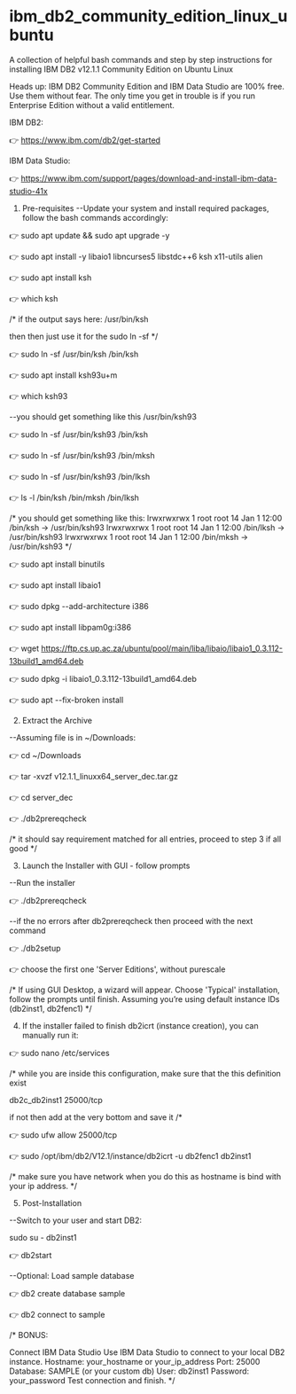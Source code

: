 # ibm_db2_community_edition_linux_ubuntu
A collection of helpful bash commands and step by step instructions for installing IBM DB2 v12.1.1 Community Edition on Ubuntu Linux


Heads up: IBM DB2 Community Edition and IBM Data Studio are 100% free.
Use them without fear. The only time you get in trouble is if you run Enterprise Edition without a valid entitlement.

IBM DB2: 

👉 https://www.ibm.com/db2/get-started

IBM Data Studio: 

👉 https://www.ibm.com/support/pages/download-and-install-ibm-data-studio-41x

1. Pre-requisites
--Update your system and install required packages, follow the bash commands accordingly:

👉 sudo apt update && sudo apt upgrade -y

👉 sudo apt install -y libaio1 libncurses5 libstdc++6 ksh x11-utils alien

👉 sudo apt install ksh


👉 which ksh

/*
if the output says here: /usr/bin/ksh

then then just use it for the sudo ln -sf
*/

👉 sudo ln -sf /usr/bin/ksh /bin/ksh

👉 sudo apt install ksh93u+m

👉 which ksh93

--you should get something like this /usr/bin/ksh93


👉 sudo ln -sf /usr/bin/ksh93 /bin/ksh

👉 sudo ln -sf /usr/bin/ksh93 /bin/mksh

👉 sudo ln -sf /usr/bin/ksh93 /bin/lksh

👉 ls -l /bin/ksh /bin/mksh /bin/lksh

/* 
you should get something like this:
lrwxrwxrwx 1 root root 14 Jan  1 12:00 /bin/ksh -> /usr/bin/ksh93
lrwxrwxrwx 1 root root 14 Jan  1 12:00 /bin/lksh -> /usr/bin/ksh93
lrwxrwxrwx 1 root root 14 Jan  1 12:00 /bin/mksh -> /usr/bin/ksh93
*/

👉 sudo apt install binutils

👉 sudo apt install libaio1

👉 sudo dpkg --add-architecture i386

👉 sudo apt install libpam0g:i386

👉 wget https://ftp.cs.up.ac.za/ubuntu/pool/main/liba/libaio/libaio1_0.3.112-13build1_amd64.deb

👉 sudo dpkg -i libaio1_0.3.112-13build1_amd64.deb

👉 sudo apt --fix-broken install

2. Extract the Archive

--Assuming file is in ~/Downloads:

👉 cd ~/Downloads


👉 tar -xvzf v12.1.1_linuxx64_server_dec.tar.gz

👉 cd server_dec

👉 ./db2prereqcheck

/*
it should say requirement matched for all entries, proceed to step 3 if all good
*/


3. Launch the Installer with GUI - follow prompts


--Run the installer

👉 ./db2prereqcheck 

--if the no errors after db2prereqcheck then proceed with the next command

👉 ./db2setup

👉 choose the first one 'Server Editions', without purescale

/*
If using GUI Desktop, a wizard will appear. Choose 'Typical' installation, follow the prompts until finish.
Assuming you’re using default instance IDs (db2inst1, db2fenc1)
*/

4. If the installer failed to finish db2icrt (instance creation), you can manually run it:

👉 sudo nano /etc/services

/*
while you are inside this configuration, make sure that the this definition exist

db2c_db2inst1   25000/tcp

if not then add at the very bottom and save it
/*

👉 sudo ufw allow 25000/tcp

👉 sudo /opt/ibm/db2/V12.1/instance/db2icrt -u db2fenc1 db2inst1


/*
make sure you have network when you do this as hostname is bind with your ip address.
*/

5. Post-Installation

--Switch to your user and start DB2:


sudo su - db2inst1

👉  db2start

--Optional: Load sample database

👉  db2 create database sample

👉  db2 connect to sample

/*
BONUS:

Connect IBM Data Studio
Use IBM Data Studio to connect to your local DB2 instance.
Hostname: your_hostname or your_ip_address
Port: 25000
Database: SAMPLE (or your custom db)
User: db2inst1
Password: your_password
Test connection and finish.
*/
